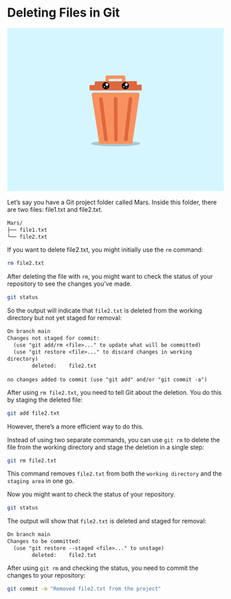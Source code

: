 # Deleting Files in Git

![remove](remove.gif)

Let’s say you have a Git project folder called Mars. Inside this folder, there are two files: file1.txt and file2.txt.

```
Mars/
├── file1.txt
└── file2.txt
```

If you want to delete file2.txt, you might initially use the `rm` command:

```bash
rm file2.txt
```

After deleting the file with `rm`, you might want to check the status of your repository to see the changes you’ve made.

```bash
git status
```
 So the output will indicate that `file2.txt` is deleted from the working directory but not yet staged for removal:

```plaintext
On branch main
Changes not staged for commit:
  (use "git add/rm <file>..." to update what will be committed)
  (use "git restore <file>..." to discard changes in working directory)
        deleted:    file2.txt

no changes added to commit (use "git add" and/or "git commit -a")
```

After using `rm file2.txt`, you need to tell Git about the deletion. You do this by staging the deleted file:

```bash
git add file2.txt
```

However, there’s a more efficient way to do this.

Instead of using two separate commands, you can use `git rm` to delete the file from the working directory and stage the deletion in a single step:

```bash
git rm file2.txt
```

This command removes `file2.txt` from both the `working directory` and the `staging area` in one go.

Now you might want to check the status of your repository.

```bash
git status
```

The output will show that `file2.txt` is deleted and staged for removal:

```plaintext
On branch main
Changes to be committed:
  (use "git restore --staged <file>..." to unstage)
        deleted:    file2.txt
```

After using `git rm` and checking the status, you need to commit the changes to your repository:

```bash
git commit -m "Removed file2.txt from the project"
```